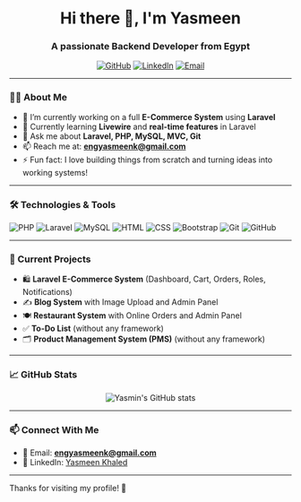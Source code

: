 <h1 align="center">Hi there 👋, I'm Yasmeen</h1>
<h3 align="center">A passionate Backend Developer from Egypt</h3>

<p align="center">
  <a href="https://github.com/Eng-yasmine"><img src="https://img.shields.io/badge/GitHub-181717?style=for-the-badge&logo=github&logoColor=white" alt="GitHub" /></a>
  <a href="https://www.linkedin.com/in/yasmeen-khaled-b80269161/"><img src="https://img.shields.io/badge/LinkedIn-0A66C2?style=for-the-badge&logo=linkedin&logoColor=white" alt="LinkedIn" /></a>
  <a href="mailto:engyasmeenk@gmail.com"><img src="https://img.shields.io/badge/Email-D14836?style=for-the-badge&logo=gmail&logoColor=white" alt="Email" /></a>
</p>

---

### 👩‍💻 About Me

- 🔭 I’m currently working on a full **E-Commerce System** using **Laravel**
- 🌱 Currently learning **Livewire** and **real-time features** in Laravel
- 💬 Ask me about **Laravel, PHP, MySQL, MVC, Git**
- 📫 Reach me at: **engyasmeenk@gmail.com**
- ⚡ Fun fact: I love building things from scratch and turning ideas into working systems!

---

### 🛠️ Technologies & Tools

![PHP](https://img.shields.io/badge/-PHP-777BB4?style=flat&logo=php&logoColor=white)
![Laravel](https://img.shields.io/badge/-Laravel-FF2D20?style=flat&logo=laravel&logoColor=white)
![MySQL](https://img.shields.io/badge/-MySQL-4479A1?style=flat&logo=mysql&logoColor=white)
![HTML](https://img.shields.io/badge/-HTML5-E34F26?style=flat&logo=html5&logoColor=white)
![CSS](https://img.shields.io/badge/-CSS3-1572B6?style=flat&logo=css3&logoColor=white)
![Bootstrap](https://img.shields.io/badge/-Bootstrap-563D7C?style=flat&logo=bootstrap&logoColor=white)
![Git](https://img.shields.io/badge/-Git-F05032?style=flat&logo=git&logoColor=white)
![GitHub](https://img.shields.io/badge/-GitHub-181717?style=flat&logo=github&logoColor=white)

---

### 📌 Current Projects

- 🛍️ **Laravel E-Commerce System** (Dashboard, Cart, Orders, Roles, Notifications)
- ✍️ **Blog System** with Image Upload and Admin Panel
- 🍽️ **Restaurant System** with Online Orders and Admin Panel
- ✅ **To-Do List** (without any framework)
- 🗂️ **Product Management System (PMS)** (without any framework)

---

### 📈 GitHub Stats

<p align="center">
  <img src="https://github-readme-stats.vercel.app/api?username=Eng-yasmine&show_icons=true&theme=radical" alt="Yasmin's GitHub stats" />
</p>

---

### 📫 Connect With Me

- 📧 Email: **engyasmeenk@gmail.com**
- 💼 LinkedIn: [Yasmeen Khaled](https://www.linkedin.com/in/yasmeen-khaled-b80269161/)

---

Thanks for visiting my profile! 🌟
